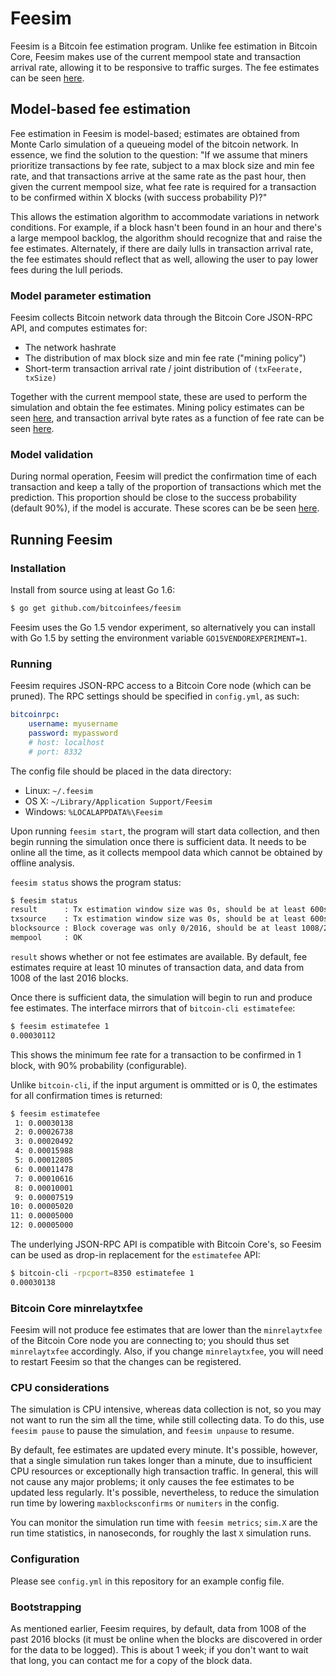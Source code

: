 # Feesim
Feesim is a Bitcoin fee estimation program. Unlike fee estimation in Bitcoin
Core, Feesim makes use of the current mempool state and transaction arrival
rate, allowing it to be responsive to traffic surges. The fee estimates can be
seen [here](https://bitcoinfees.github.io).

## Model-based fee estimation
Fee estimation in Feesim is model-based; estimates are obtained from Monte Carlo
simulation of a queueing model of the bitcoin network. In essence, we find the
solution to the question: "If we assume that miners prioritize transactions by
fee rate, subject to a max block size and min fee rate, and that transactions
arrive at the same rate as the past hour, then given the current mempool size,
what fee rate is required for a transaction to be confirmed within X blocks
(with success probability P)?"

This allows the estimation algorithm to accommodate variations in network
conditions. For example, if a block hasn't been found in an hour and there's a
large mempool backlog, the algorithm should recognize that and raise the fee
estimates. Alternately, if there are daily lulls in transaction arrival rate,
the fee estimates should reflect that as well, allowing the user to pay lower
fees during the lull periods.

### Model parameter estimation
Feesim collects Bitcoin network data through the Bitcoin Core JSON-RPC API, and
computes estimates for:
* The network hashrate
* The distribution of max block size and min fee rate ("mining policy")
* Short-term transaction arrival rate / joint distribution of `(txFeerate,
  txSize)`

Together with the current mempool state, these are used to perform the
simulation and obtain the fee estimates. Mining policy estimates can be seen
[here](https://bitcoinfees.github.io/misc/mining), and transaction arrival
byte rates as a function of fee rate can be seen
[here](https://bitcoinfees.github.io/misc/profile).

### Model validation
During normal operation, Feesim will predict the confirmation time of each
transaction and keep a tally of the proportion of transactions which met the
prediction. This proportion should be close to the success probability (default
90%), if the model is accurate. These scores can be be seen
[here](https://bitcoinfees.github.io/misc/predictscores).

## Running Feesim
### Installation
Install from source using at least Go 1.6:
```sh
$ go get github.com/bitcoinfees/feesim
```
Feesim uses the Go 1.5 vendor experiment, so alternatively you can install with
Go 1.5 by setting the environment variable `GO15VENDOREXPERIMENT=1`.

### Running
Feesim requires JSON-RPC access to a Bitcoin Core node (which can be pruned).
The RPC settings should be specified in `config.yml`, as such:
```yml
bitcoinrpc:
    username: myusername
    password: mypassword
    # host: localhost
    # port: 8332
```
The config file should be placed in the data directory:
* Linux: `~/.feesim`
* OS X: `~/Library/Application Support/Feesim`
* Windows: `%LOCALAPPDATA%\Feesim`

Upon running `feesim start`, the program will start data collection, and then
begin running the simulation once there is sufficient data. It needs to be
online all the time, as it collects mempool data which cannot be obtained by
offline analysis.

`feesim status` shows the program status:
```sh
$ feesim status
result      : Tx estimation window size was 0s, should be at least 600s
txsource    : Tx estimation window size was 0s, should be at least 600s
blocksource : Block coverage was only 0/2016, should be at least 1008/2016.
mempool     : OK
```
`result` shows whether or not fee estimates are available. By default, fee
estimates require at least 10 minutes of transaction data, and data from 1008 of
the last 2016 blocks.

Once there is sufficient data, the simulation will begin to run and produce fee
estimates. The interface mirrors that of `bitcoin-cli estimatefee`:
```sh
$ feesim estimatefee 1
0.00030112
```
This shows the minimum fee rate for a transaction to be confirmed in 1 block,
with 90% probability (configurable).

Unlike `bitcoin-cli`, if the input argument is ommitted or is 0, the estimates
for all confirmation times is returned:
```sh
$ feesim estimatefee
 1: 0.00030138
 2: 0.00026738
 3: 0.00020492
 4: 0.00015988
 5: 0.00012805
 6: 0.00011478
 7: 0.00010616
 8: 0.00010001
 9: 0.00007519
10: 0.00005020
11: 0.00005000
12: 0.00005000
```
The underlying JSON-RPC API is compatible with Bitcoin Core's, so Feesim can be
used as drop-in replacement for the `estimatefee` API:
```sh
$ bitcoin-cli -rpcport=8350 estimatefee 1
0.00030138
```

### Bitcoin Core minrelaytxfee

Feesim will not produce fee estimates that are lower than the `minrelaytxfee` of
the Bitcoin Core node you are connecting to; you should thus set `minrelaytxfee`
accordingly. Also, if you change `minrelaytxfee`, you will need to restart
Feesim so that the changes can be registered.

### CPU considerations
The simulation is CPU intensive, whereas data collection is not, so you may not
want to run the sim all the time, while still collecting data. To do this, use
`feesim pause` to pause the simulation, and `feesim unpause` to resume.

By default, fee estimates are updated every minute. It's possible, however, that
a single simulation run takes longer than a minute, due to insufficient CPU
resources or exceptionally high transaction traffic. In general, this will not
cause any major problems; it only causes the fee estimates to be updated less
regularly. It's possible, nevertheless, to reduce the simulation run time by
lowering `maxblocksconfirms` or `numiters` in the config.

You can monitor the simulation run time with `feesim metrics`; `sim.X` are the
run time statistics, in nanoseconds, for roughly the last `X` simulation runs.

### Configuration

Please see `config.yml` in this repository for an example config file.

### Bootstrapping

As mentioned earlier, Feesim requires, by default, data from 1008 of the past
2016 blocks (it must be online when the blocks are discovered in order for the
data to be logged). This is about 1 week; if you don't want to wait that long,
you can contact me for a copy of the block data.

